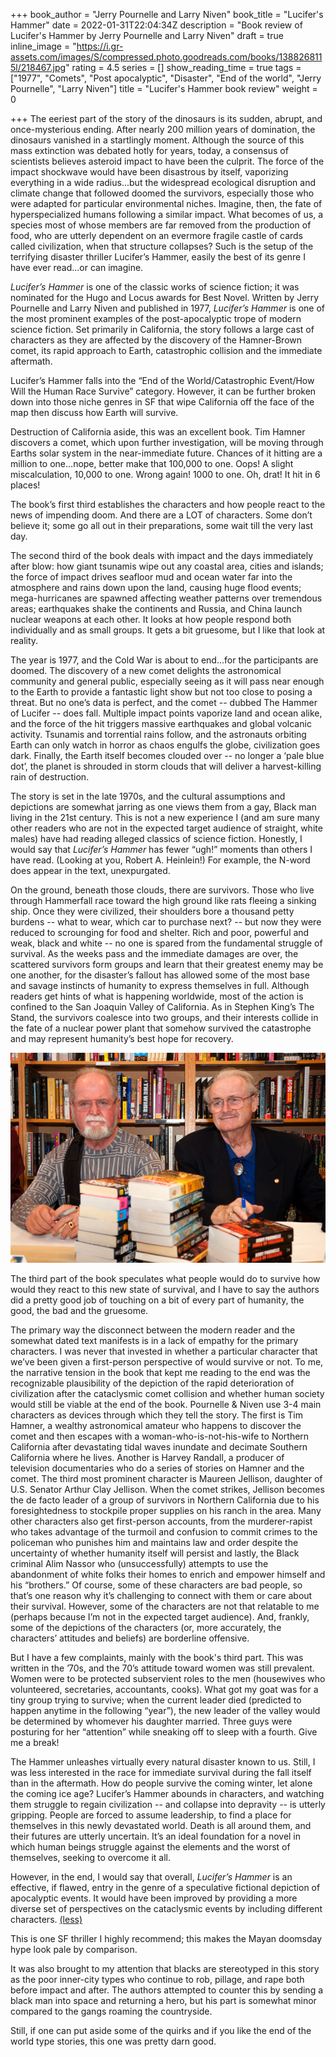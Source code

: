 +++
book_author = "Jerry Pournelle and Larry Niven"
book_title = "Lucifer's Hammer"
date = 2022-01-31T22:04:34Z
description = "Book review of Lucifer's Hammer by Jerry Pournelle and Larry Niven"
draft = true
inline_image = "https://i.gr-assets.com/images/S/compressed.photo.goodreads.com/books/1388268115l/218467.jpg"
rating = 4.5
series = []
show_reading_time = true
tags = ["1977", "Comets", "Post apocalyptic", "Disaster", "End of the world", "Jerry Pournelle", "Larry Niven"]
title = "Lucifer's Hammer book review"
weight = 0

+++
The eeriest part of the story of the dinosaurs is its sudden, abrupt, and once-mysterious ending. After nearly 200 million years of domination, the dinosaurs vanished in a startlingly moment. Although the source of this mass extinction was debated hotly for years, today, a consensus of scientists believes asteroid impact to have been the culprit. The force of the impact shockwave would have been disastrous by itself, vaporizing everything in a wide radius...but the widespread ecological disruption and climate change that followed doomed the survivors, especially those who were adapted for particular environmental niches. Imagine, then, the fate of hyperspecialized humans following a similar impact. What becomes of us, a species most of whose members are far removed from the production of food, who are utterly dependent on an evermore fragile castle of cards called civilization, when that structure collapses? Such is the setup of the terrifying disaster thriller Lucifer’s Hammer, easily the best of its genre I have ever read...or can imagine.

_Lucifer’s Hammer_ is one of the classic works of science fiction; it was nominated for the Hugo and Locus awards for Best Novel. Written by Jerry Pournelle and Larry Niven and published in 1977, _Lucifer’s Hammer_ is one of the most prominent examples of the post-apocalyptic trope of modern science fiction. Set primarily in California, the story follows a large cast of characters as they are affected by the discovery of the Hamner-Brown comet, its rapid approach to Earth, catastrophic collision and the immediate aftermath.

Lucifer’s Hammer falls into the “End of the World/Catastrophic Event/How Will the Human Race Survive” category. However, it can be further broken down into those niche genres in SF that wipe California off the face of the map then discuss how Earth will survive.  
  
Destruction of California aside, this was an excellent book. Tim Hamner discovers a comet, which upon further investigation, will be moving through Earths solar system in the near-immediate future. Chances of it hitting are a million to one…nope, better make that 100,000 to one. Oops! A slight miscalculation, 10,000 to one. Wrong again! 1000 to one. Oh, drat! It hit in 6 places!

The book’s first third establishes the characters and how people react to the news of impending doom. And there are a LOT of characters. Some don’t believe it; some go all out in their preparations, some wait till the very last day.  
  
The second third of the book deals with impact and the days immediately after blow: how giant tsunamis wipe out any coastal area, cities and islands; the force of impact drives seafloor mud and ocean water far into the atmosphere and rains down upon the land, causing huge flood events; mega-hurricanes are spawned affecting weather patterns over tremendous areas; earthquakes shake the continents and Russia, and China launch nuclear weapons at each other. It looks at how people respond both individually and as small groups. It gets a bit gruesome, but I like that look at reality.

  
The year is 1977, and the Cold War is about to end...for the participants are doomed. The discovery of a new comet delights the astronomical community and general public, especially seeing as it will pass near enough to the Earth to provide a fantastic light show but not too close to posing a threat. But no one’s data is perfect, and the comet -- dubbed The Hammer of Lucifer -- does fall. Multiple impact points vaporize land and ocean alike, and the force of the hit triggers massive earthquakes and global volcanic activity. Tsunamis and torrential rains follow, and the astronauts orbiting Earth can only watch in horror as chaos engulfs the globe, civilization goes dark. Finally, the Earth itself becomes clouded over -- no longer a ‘pale blue dot’, the planet is shrouded in storm clouds that will deliver a harvest-killing rain of destruction.

The story is set in the late 1970s, and the cultural assumptions and depictions are somewhat jarring as one views them from a gay, Black man living in the 21st century. This is not a new experience I (and am sure many other readers who are not in the expected target audience of straight, white males) have had reading alleged classics of science fiction. Honestly, I would say that _Lucifer’s Hammer_ has fewer “ugh!” moments than others I have read. (Looking at you, Robert A. Heinlein!) For example, the N-word does appear in the text, unexpurgated.  
  
On the ground, beneath those clouds, there are survivors. Those who live through Hammerfall race toward the high ground like rats fleeing a sinking ship. Once they were civilized, their shoulders bore a thousand petty burdens -- what to wear, which car to purchase next? -- but now they were reduced to scrounging for food and shelter. Rich and poor, powerful and weak, black and white -- no one is spared from the fundamental struggle of survival. As the weeks pass and the immediate damages are over, the scattered survivors form groups and learn that their greatest enemy may be one another, for the disaster’s fallout has allowed some of the most base and savage instincts of humanity to express themselves in full. Although readers get hints of what is happening worldwide, most of the action is confined to the San Joaquin Valley of California. As in Stephen King’s The Stand, the survivors coalesce into two groups, and their interests collide in the fate of a nuclear power plant that somehow survived the catastrophe and may represent humanity’s best hope for recovery.

![](/uploads/larry-niven-and-jerry-pournelle.jpeg)

The third part of the book speculates what people would do to survive how would they react to this new state of survival, and I have to say the authors did a pretty good job of touching on a bit of every part of humanity, the good, the bad and the gruesome.

The primary way the disconnect between the modern reader and the somewhat dated text manifests is in a lack of empathy for the primary characters. I was never that invested in whether a particular character that we’ve been given a first-person perspective of would survive or not. To me, the narrative tension in the book that kept me reading to the end was the recognizable plausibility of the depiction of the rapid deterioration of civilization after the cataclysmic comet collision and whether human society would still be viable at the end of the book. Pournelle & Niven use 3-4 main characters as devices through which they tell the story. The first is Tim Hamner, a wealthy astronomical amateur who happens to discover the comet and then escapes with a woman-who-is-not-his-wife to Northern California after devastating tidal waves inundate and decimate Southern California where he lives. Another is Harvey Randall, a producer of television documentaries who do a series of stories on Hamner and the comet. The third most prominent character is Maureen Jellison, daughter of U.S. Senator Arthur Clay Jellison. When the comet strikes, Jellison becomes the de facto leader of a group of survivors in Northern California due to his foresightedness to stockpile proper supplies on his ranch in the area. Many other characters also get first-person accounts, from the murderer-rapist who takes advantage of the turmoil and confusion to commit crimes to the policeman who punishes him and maintains law and order despite the uncertainty of whether humanity itself will persist and lastly, the Black criminal Alim Nassor who (unsuccessfully) attempts to use the abandonment of white folks their homes to enrich and empower himself and his “brothers.” Of course, some of these characters are bad people, so that’s one reason why it’s challenging to connect with them or care about their survival. However, some of the characters are not that relatable to me (perhaps because I’m not in the expected target audience). And, frankly, some of the depictions of the characters (or, more accurately, the characters’ attitudes and beliefs) are borderline offensive.

But I have a few complaints, mainly with the book's third part. This was written in the ’70s, and the 70’s attitude toward women was still prevalent. Women were to be protected subservient roles to the men (housewives who volunteered, secretaries, accountants, cooks). What got my goat was for a tiny group trying to survive; when the current leader died (predicted to happen anytime in the following “year”), the new leader of the valley would be determined by whomever his daughter married. Three guys were posturing for her “attention” while sneaking off to sleep with a fourth. Give me a break!  
  
The Hammer unleashes virtually every natural disaster known to us. Still, I was less interested in the race for immediate survival during the fall itself than in the aftermath. How do people survive the coming winter, let alone the coming ice age? Lucifer’s Hammer abounds in characters, and watching them struggle to regain civilization -- and collapse into depravity -- is utterly gripping. People are forced to assume leadership, to find a place for themselves in this newly devastated world. Death is all around them, and their futures are utterly uncertain. It’s an ideal foundation for a novel in which human beings struggle against the elements and the worst of themselves, seeking to overcome it all.

However, in the end, I would say that overall, _Lucifer’s Hammer_ is an effective, if flawed, entry in the genre of a speculative fictional depiction of apocalyptic events. It would have been improved by providing a more diverse set of perspectives on the cataclysmic events by including different characters. [(less)](https://www.goodreads.com/book/show/218467.Lucifer_s_Hammer#)  
  
This is one SF thriller I highly recommend; this makes the Mayan doomsday hype look pale by comparison.

It was also brought to my attention that blacks are stereotyped in this story as the poor inner-city types who continue to rob, pillage, and rape both before impact and after. The authors attempted to counter this by sending a black man into space and returning a hero, but his part is somewhat minor compared to the gangs roaming the countryside.  
  
Still, if one can put aside some of the quirks and if you like the end of the world type stories, this one was pretty darn good.